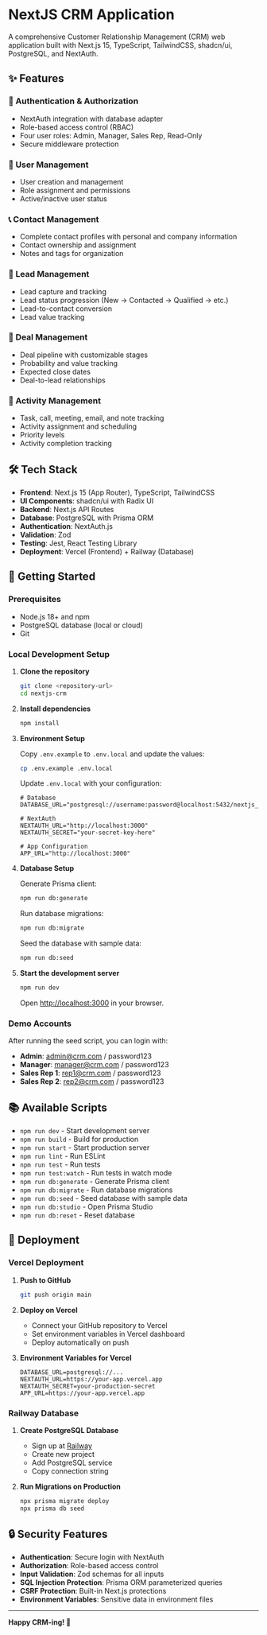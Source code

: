 # NextJS CRM Application

A comprehensive Customer Relationship Management (CRM) web application built with Next.js 15, TypeScript, TailwindCSS, shadcn/ui, PostgreSQL, and NextAuth.

## ✨ Features

### 🔐 Authentication & Authorization
- NextAuth integration with database adapter
- Role-based access control (RBAC)
- Four user roles: Admin, Manager, Sales Rep, Read-Only
- Secure middleware protection

### 👥 User Management
- User creation and management
- Role assignment and permissions
- Active/inactive user status

### 📞 Contact Management
- Complete contact profiles with personal and company information
- Contact ownership and assignment
- Notes and tags for organization

### 🎯 Lead Management
- Lead capture and tracking
- Lead status progression (New → Contacted → Qualified → etc.)
- Lead-to-contact conversion
- Lead value tracking

### 💼 Deal Management
- Deal pipeline with customizable stages
- Probability and value tracking
- Expected close dates
- Deal-to-lead relationships

### 📅 Activity Management
- Task, call, meeting, email, and note tracking
- Activity assignment and scheduling
- Priority levels
- Activity completion tracking

## 🛠️ Tech Stack

- **Frontend**: Next.js 15 (App Router), TypeScript, TailwindCSS
- **UI Components**: shadcn/ui with Radix UI
- **Backend**: Next.js API Routes
- **Database**: PostgreSQL with Prisma ORM
- **Authentication**: NextAuth.js
- **Validation**: Zod
- **Testing**: Jest, React Testing Library
- **Deployment**: Vercel (Frontend) + Railway (Database)

## 🚀 Getting Started

### Prerequisites

- Node.js 18+ and npm
- PostgreSQL database (local or cloud)
- Git

### Local Development Setup

1. **Clone the repository**
   ```bash
   git clone <repository-url>
   cd nextjs-crm
   ```

2. **Install dependencies**
   ```bash
   npm install
   ```

3. **Environment Setup**
   
   Copy `.env.example` to `.env.local` and update the values:
   ```bash
   cp .env.example .env.local
   ```
   
   Update `.env.local` with your configuration:
   ```env
   # Database
   DATABASE_URL="postgresql://username:password@localhost:5432/nextjs_crm"
   
   # NextAuth
   NEXTAUTH_URL="http://localhost:3000"
   NEXTAUTH_SECRET="your-secret-key-here"
   
   # App Configuration
   APP_URL="http://localhost:3000"
   ```

4. **Database Setup**
   
   Generate Prisma client:
   ```bash
   npm run db:generate
   ```
   
   Run database migrations:
   ```bash
   npm run db:migrate
   ```
   
   Seed the database with sample data:
   ```bash
   npm run db:seed
   ```

5. **Start the development server**
   ```bash
   npm run dev
   ```
   
   Open [http://localhost:3000](http://localhost:3000) in your browser.

### Demo Accounts

After running the seed script, you can login with:

- **Admin**: admin@crm.com / password123
- **Manager**: manager@crm.com / password123
- **Sales Rep 1**: rep1@crm.com / password123
- **Sales Rep 2**: rep2@crm.com / password123

## 📚 Available Scripts

- `npm run dev` - Start development server
- `npm run build` - Build for production
- `npm run start` - Start production server
- `npm run lint` - Run ESLint
- `npm run test` - Run tests
- `npm run test:watch` - Run tests in watch mode
- `npm run db:generate` - Generate Prisma client
- `npm run db:migrate` - Run database migrations
- `npm run db:seed` - Seed database with sample data
- `npm run db:studio` - Open Prisma Studio
- `npm run db:reset` - Reset database

## 🚀 Deployment

### Vercel Deployment

1. **Push to GitHub**
   ```bash
   git push origin main
   ```

2. **Deploy on Vercel**
   - Connect your GitHub repository to Vercel
   - Set environment variables in Vercel dashboard
   - Deploy automatically on push

3. **Environment Variables for Vercel**
   ```
   DATABASE_URL=postgresql://...
   NEXTAUTH_URL=https://your-app.vercel.app
   NEXTAUTH_SECRET=your-production-secret
   APP_URL=https://your-app.vercel.app
   ```

### Railway Database

1. **Create PostgreSQL Database**
   - Sign up at [Railway](https://railway.app)
   - Create new project
   - Add PostgreSQL service
   - Copy connection string

2. **Run Migrations on Production**
   ```bash
   npx prisma migrate deploy
   npx prisma db seed
   ```

## 🔒 Security Features

- **Authentication**: Secure login with NextAuth
- **Authorization**: Role-based access control
- **Input Validation**: Zod schemas for all inputs
- **SQL Injection Protection**: Prisma ORM parameterized queries
- **CSRF Protection**: Built-in Next.js protections
- **Environment Variables**: Sensitive data in environment files

---

**Happy CRM-ing! 🎉**
